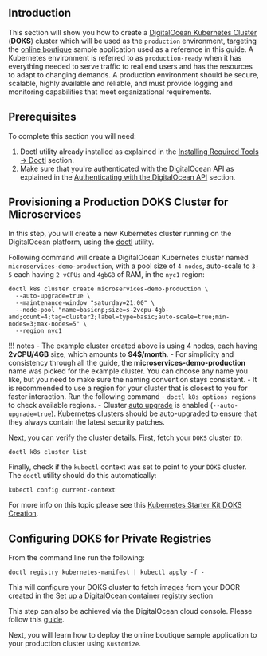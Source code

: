 ## Introduction

This section will show you how to create a [DigitalOcean Kubernetes Cluster](https://docs.digitalocean.com/products/kubernetes/) (**DOKS**) cluster which will be used as the `production` environment, targeting the [online boutique](https://github.com/digitalocean/kubernetes-sample-apps/tree/master/microservices-demo) sample application used as a reference in this guide.
A Kubernetes environment is referred to as `production-ready` when it has everything needed to serve traffic to real end users and has the resources to adapt to changing demands. A production environment should be secure, scalable, highly available and reliable, and must provide logging and monitoring capabilities that meet organizational requirements.

## Prerequisites

To complete this section you will need:

1. Doctl utility already installed as explained in the [Installing Required Tools -> Doctl](installing-required-tools.md#installing-doctl) section.
2. Make sure that you're authenticated with the DigitalOcean API as explained in the [Authenticating with the DigitalOcean API](do-api-auth.md) section.

## Provisioning a Production DOKS Cluster for Microservices

In this step, you will create a new Kubernetes cluster running on the DigitalOcean platform, using the [doctl](https://docs.digitalocean.com/reference/doctl/) utility.

Following command will create a DigitalOcean Kubernetes cluster named `microservices-demo-production`, with a pool size of `4 nodes`, auto-scale to `3-5` each having `2 vCPUs` and `4gbGB` of RAM, in the `nyc1` region:

```shell
doctl k8s cluster create microservices-demo-production \
  --auto-upgrade=true \
  --maintenance-window "saturday=21:00" \
  --node-pool "name=basicnp;size=s-2vcpu-4gb-amd;count=4;tag=cluster2;label=type=basic;auto-scale=true;min-nodes=3;max-nodes=5" \
  --region nyc1
```

!!! notes
    - The example cluster created above is using 4 nodes, each having **2vCPU/4GB** size, which amounts to **94$/month**.
    - For simplicity and consistency through all the guide, the **microservices-demo-production** name was picked for the example cluster. You can choose any name you like, but you need to make sure the naming convention stays consistent.
    - It is recommended to use a region for your cluster that is closest to you for faster interaction. Run the following command - `doctl k8s options regions` to check available regions.
    - Cluster [auto upgrade](https://docs.digitalocean.com/products/kubernetes/how-to/upgrade-cluster/#automatically) is enabled (`--auto-upgrade=true`). Kubernetes clusters should be auto-upgraded to ensure that they always contain the latest security patches.

Next, you can verify the cluster details. First, fetch your `DOKS` cluster `ID`:

```shell
doctl k8s cluster list
```

Finally, check if the `kubectl` context was set to point to your `DOKS` cluster. The `doctl` utility should do this automatically:

```shell
kubectl config current-context
```

For more info on this topic please see this [Kubernetes Starter Kit DOKS Creation](https://github.com/digitalocean/Kubernetes-Starter-Kit-Developers/tree/main/01-setup-DOKS#step-3---creating-the-doks-cluster).

## Configuring DOKS for Private Registries

From the command line run the following:

```shell
doctl registry kubernetes-manifest | kubectl apply -f -
```

This will configure your DOKS cluster to fetch images from your DOCR created in the [Set up a DigitalOcean container registry](setup-docr.md) section

This step can also be achieved via the DigitalOcean cloud console. Please follow this [guide](https://docs.digitalocean.com/products/container-registry/how-to/use-registry-docker-kubernetes/#kubernetes-integration).

Next, you will learn how to deploy the online boutique sample application to your production cluster using `Kustomize`.
